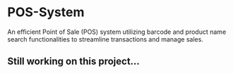 # POS-System
An efficient Point of Sale (POS) system utilizing barcode and product name search functionalities to streamline transactions and manage sales.

## Still working on this project...
